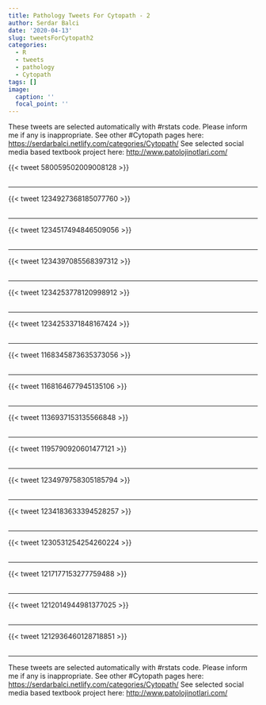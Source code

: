 ```yaml
---
title: Pathology Tweets For Cytopath - 2
author: Serdar Balci
date: '2020-04-13'
slug: tweetsForCytopath2
categories:
  - R
  - tweets
  - pathology
  - Cytopath
tags: []
image:
  caption: ''
  focal_point: ''
---
```



These tweets are selected automatically with #rstats code. Please inform me if any is inappropriate.
See other #Cytopath pages here: https://serdarbalci.netlify.com/categories/Cytopath/ 
See selected social media based textbook project here: http://www.patolojinotlari.com/

{{< tweet 580059502009008128 >}}
<br>
<br>
<hr>
{{< tweet 1234927368185077760 >}}
<br>
<br>
<hr>
{{< tweet 1234517494846509056 >}}
<br>
<br>
<hr>
{{< tweet 1234397085568397312 >}}
<br>
<br>
<hr>
{{< tweet 1234253778120998912 >}}
<br>
<br>
<hr>
{{< tweet 1234253371848167424 >}}
<br>
<br>
<hr>
{{< tweet 1168345873635373056 >}}
<br>
<br>
<hr>
{{< tweet 1168164677945135106 >}}
<br>
<br>
<hr>
{{< tweet 1136937153135566848 >}}
<br>
<br>
<hr>
{{< tweet 1195790920601477121 >}}
<br>
<br>
<hr>
{{< tweet 1234979758305185794 >}}
<br>
<br>
<hr>
{{< tweet 1234183633394528257 >}}
<br>
<br>
<hr>
{{< tweet 1230531254254260224 >}}
<br>
<br>
<hr>
{{< tweet 1217177153277759488 >}}
<br>
<br>
<hr>
{{< tweet 1212014944981377025 >}}
<br>
<br>
<hr>
{{< tweet 1212936460128718851 >}}
<br>
<br>
<hr>


These tweets are selected automatically with #rstats code. Please inform me if any is inappropriate.
See other #Cytopath pages here: https://serdarbalci.netlify.com/categories/Cytopath/ 
See selected social media based textbook project here: http://www.patolojinotlari.com/
